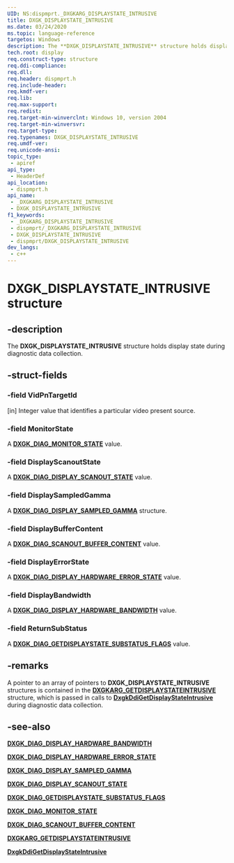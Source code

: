 ```yaml
---
UID: NS:dispmprt._DXGKARG_DISPLAYSTATE_INTRUSIVE
title: DXGK_DISPLAYSTATE_INTRUSIVE
ms.date: 03/24/2020
ms.topic: language-reference
targetos: Windows
description: The **DXGK_DISPLAYSTATE_INTRUSIVE** structure holds display state during diagnostic data collection.
tech.root: display
req.construct-type: structure
req.ddi-compliance: 
req.dll: 
req.header: dispmprt.h
req.include-header: 
req.kmdf-ver: 
req.lib: 
req.max-support: 
req.redist: 
req.target-min-winverclnt: Windows 10, version 2004
req.target-min-winversvr: 
req.target-type: 
req.typenames: DXGK_DISPLAYSTATE_INTRUSIVE
req.umdf-ver: 
req.unicode-ansi: 
topic_type:
 - apiref
api_type:
 - HeaderDef
api_location:
 - dispmprt.h
api_name:
 - _DXGKARG_DISPLAYSTATE_INTRUSIVE
 - DXGK_DISPLAYSTATE_INTRUSIVE
f1_keywords:
 - _DXGKARG_DISPLAYSTATE_INTRUSIVE
 - dispmprt/_DXGKARG_DISPLAYSTATE_INTRUSIVE
 - DXGK_DISPLAYSTATE_INTRUSIVE
 - dispmprt/DXGK_DISPLAYSTATE_INTRUSIVE
dev_langs:
 - c++
---
```


# DXGK_DISPLAYSTATE_INTRUSIVE structure

## -description

The **DXGK_DISPLAYSTATE_INTRUSIVE** structure holds display state during diagnostic data collection.

## -struct-fields

### -field VidPnTargetId

[in] Integer value that identifies a particular video present source.

### -field MonitorState

A [**DXGK_DIAG_MONITOR_STATE**](ne-dispmprt-dxgk_diag_monitor_state.md) value.

### -field DisplayScanoutState

A [**DXGK_DIAG_DISPLAY_SCANOUT_STATE**](ne-dispmprt-dxgk_diag_display_scanout_state.md) value.

### -field DisplaySampledGamma

A [**DXGK_DIAG_DISPLAY_SAMPLED_GAMMA**](ns-dispmprt-dxgk_diag_display_sampled_gamma.md) structure.

### -field DisplayBufferContent

A [**DXGK_DIAG_SCANOUT_BUFFER_CONTENT**](ns-dispmprt-dxgk_diag_scanout_buffer_content.md) value.

### -field DisplayErrorState

A [**DXGK_DIAG_DISPLAY_HARDWARE_ERROR_STATE**](ne-dispmprt-dxgk_diag_display_hardware_error_state.md) value.

### -field DisplayBandwidth

A [**DXGK_DIAG_DISPLAY_HARDWARE_BANDWIDTH**](ne-dispmprt-dxgk_diag_display_hardware_bandwidth.md) value.

### -field ReturnSubStatus

A [**DXGK_DIAG_GETDISPLAYSTATE_SUBSTATUS_FLAGS**](ne-dispmprt-dxgk_diag_getdisplaystate_substatus_flags.md) value.

## -remarks

A pointer to an array of pointers to **DXGK_DISPLAYSTATE_INTRUSIVE** structures is contained in the [**DXGKARG_GETDISPLAYSTATEINTRUSIVE**](ns-dispmprt-dxgkarg_getdisplaystateintrusive.md) structure, which is passed in calls to [**DxgkDdiGetDisplayStateIntrusive**](nc-dispmprt-dxgkddi_getdisplaystateintrusive.md) during diagnostic data collection.

## -see-also

[**DXGK_DIAG_DISPLAY_HARDWARE_BANDWIDTH**](ne-dispmprt-dxgk_diag_display_hardware_bandwidth.md)

[**DXGK_DIAG_DISPLAY_HARDWARE_ERROR_STATE**](ne-dispmprt-dxgk_diag_display_hardware_error_state.md)

[**DXGK_DIAG_DISPLAY_SAMPLED_GAMMA**](ns-dispmprt-dxgk_diag_display_sampled_gamma.md)

[**DXGK_DIAG_DISPLAY_SCANOUT_STATE**](ne-dispmprt-dxgk_diag_display_scanout_state.md)

[**DXGK_DIAG_GETDISPLAYSTATE_SUBSTATUS_FLAGS**](ne-dispmprt-dxgk_diag_getdisplaystate_substatus_flags.md)

[**DXGK_DIAG_MONITOR_STATE**](ne-dispmprt-dxgk_diag_monitor_state.md)

[**DXGK_DIAG_SCANOUT_BUFFER_CONTENT**](ns-dispmprt-dxgk_diag_scanout_buffer_content.md)

[**DXGKARG_GETDISPLAYSTATEINTRUSIVE**](ns-dispmprt-dxgkarg_getdisplaystatenonintrusive.md)

[**DxgkDdiGetDisplayStateIntrusive**](nc-dispmprt-dxgkddi_getdisplaystateintrusive.md)
